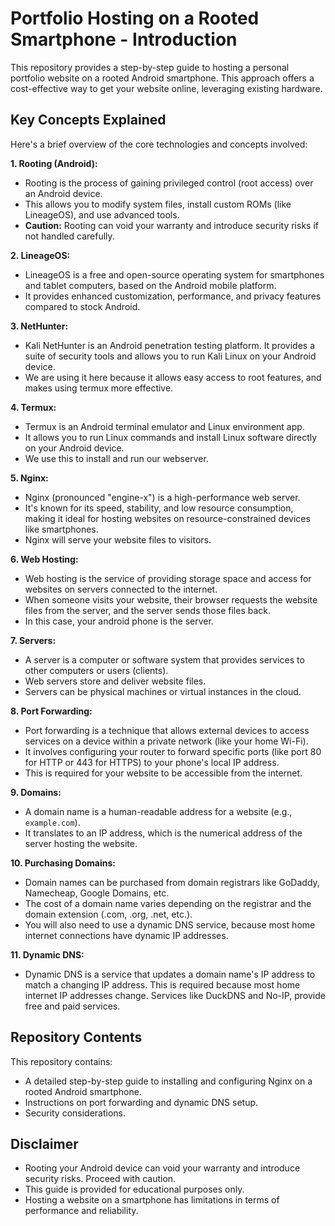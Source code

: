# Portfolio Hosting on a Rooted Smartphone - Introduction

This repository provides a step-by-step guide to hosting a personal portfolio website on a rooted Android smartphone. This approach offers a cost-effective way to get your website online, leveraging existing hardware.

## Key Concepts Explained

Here's a brief overview of the core technologies and concepts involved:

**1. Rooting (Android):**

* Rooting is the process of gaining privileged control (root access) over an Android device.
* This allows you to modify system files, install custom ROMs (like LineageOS), and use advanced tools.
* **Caution:** Rooting can void your warranty and introduce security risks if not handled carefully.

**2. LineageOS:**

* LineageOS is a free and open-source operating system for smartphones and tablet computers, based on the Android mobile platform.
* It provides enhanced customization, performance, and privacy features compared to stock Android.

**3. NetHunter:**

* Kali NetHunter is an Android penetration testing platform. It provides a suite of security tools and allows you to run Kali Linux on your Android device.
* We are using it here because it allows easy access to root features, and makes using termux more effective.

**4. Termux:**

* Termux is an Android terminal emulator and Linux environment app.
* It allows you to run Linux commands and install Linux software directly on your Android device.
* We use this to install and run our webserver.

**5. Nginx:**

* Nginx (pronounced "engine-x") is a high-performance web server.
* It's known for its speed, stability, and low resource consumption, making it ideal for hosting websites on resource-constrained devices like smartphones.
* Nginx will serve your website files to visitors.

**6. Web Hosting:**

* Web hosting is the service of providing storage space and access for websites on servers connected to the internet.
* When someone visits your website, their browser requests the website files from the server, and the server sends those files back.
* In this case, your android phone is the server.

**7. Servers:**

* A server is a computer or software system that provides services to other computers or users (clients).
* Web servers store and deliver website files.
* Servers can be physical machines or virtual instances in the cloud.

**8. Port Forwarding:**

* Port forwarding is a technique that allows external devices to access services on a device within a private network (like your home Wi-Fi).
* It involves configuring your router to forward specific ports (like port 80 for HTTP or 443 for HTTPS) to your phone's local IP address.
* This is required for your website to be accessible from the internet.

**9. Domains:**

* A domain name is a human-readable address for a website (e.g., `example.com`).
* It translates to an IP address, which is the numerical address of the server hosting the website.

**10. Purchasing Domains:**

* Domain names can be purchased from domain registrars like GoDaddy, Namecheap, Google Domains, etc.
* The cost of a domain name varies depending on the registrar and the domain extension (.com, .org, .net, etc.).
* You will also need to use a dynamic DNS service, because most home internet connections have dynamic IP addresses.

**11. Dynamic DNS:**

* Dynamic DNS is a service that updates a domain name's IP address to match a changing IP address. This is required because most home internet IP addresses change. Services like DuckDNS and No-IP, provide free and paid services.

## Repository Contents

This repository contains:

* A detailed step-by-step guide to installing and configuring Nginx on a rooted Android smartphone.
* Instructions on port forwarding and dynamic DNS setup.
* Security considerations.

## Disclaimer

* Rooting your Android device can void your warranty and introduce security risks. Proceed with caution.
* This guide is provided for educational purposes only.
* Hosting a website on a smartphone has limitations in terms of performance and reliability.
